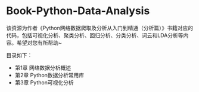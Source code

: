 # Book-Python-Data-Analysis
该资源为作者《Python网络数据爬取及分析从入门到精通（分析篇）》书籍对应的代码，包括可视化分析、聚类分析、回归分析、分类分析、词云和LDA分析等内容。希望对您有所帮助~

目录如下：
- 第1章 网络数据分析概述
- 第2章 Python数据分析常用库
- 第3章 Python可视化分析
